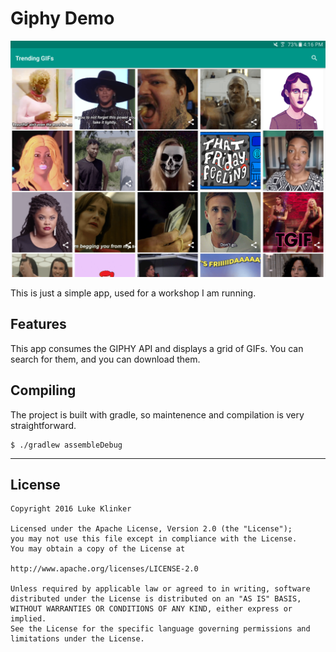 # Giphy Demo

![Screenshot](preview.png)

This is just a simple app, used for a workshop I am running.

## Features

This app consumes the GIPHY API and displays a grid of GIFs. You can search for them, and you can download them.

## Compiling

The project is built with gradle, so maintenence and compilation is very straightforward. 

```
$ ./gradlew assembleDebug
```

---

## License

```
Copyright 2016 Luke Klinker

Licensed under the Apache License, Version 2.0 (the "License");
you may not use this file except in compliance with the License.
You may obtain a copy of the License at

http://www.apache.org/licenses/LICENSE-2.0

Unless required by applicable law or agreed to in writing, software
distributed under the License is distributed on an "AS IS" BASIS,
WITHOUT WARRANTIES OR CONDITIONS OF ANY KIND, either express or implied.
See the License for the specific language governing permissions and
limitations under the License.
```
